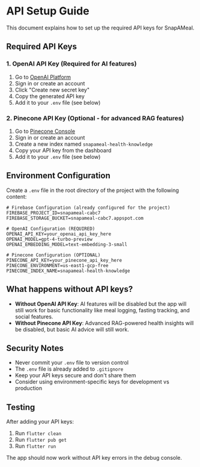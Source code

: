 # API Setup Guide

This document explains how to set up the required API keys for SnapAMeal.

## Required API Keys

### 1. OpenAI API Key (Required for AI features)

1. Go to [OpenAI Platform](https://platform.openai.com/account/api-keys)
2. Sign in or create an account
3. Click "Create new secret key"
4. Copy the generated API key
5. Add it to your `.env` file (see below)

### 2. Pinecone API Key (Optional - for advanced RAG features)

1. Go to [Pinecone Console](https://app.pinecone.io/)
2. Sign in or create an account
3. Create a new index named `snapameal-health-knowledge`
4. Copy your API key from the dashboard
5. Add it to your `.env` file (see below)

## Environment Configuration

Create a `.env` file in the root directory of the project with the following content:

```env
# Firebase Configuration (already configured for the project)
FIREBASE_PROJECT_ID=snapameal-cabc7
FIREBASE_STORAGE_BUCKET=snapameal-cabc7.appspot.com

# OpenAI Configuration (REQUIRED)
OPENAI_API_KEY=your_openai_api_key_here
OPENAI_MODEL=gpt-4-turbo-preview
OPENAI_EMBEDDING_MODEL=text-embedding-3-small

# Pinecone Configuration (OPTIONAL)
PINECONE_API_KEY=your_pinecone_api_key_here
PINECONE_ENVIRONMENT=us-east1-gcp-free
PINECONE_INDEX_NAME=snapameal-health-knowledge
```

## What happens without API keys?

- **Without OpenAI API Key**: AI features will be disabled but the app will still work for basic functionality like meal logging, fasting tracking, and social features.
- **Without Pinecone API Key**: Advanced RAG-powered health insights will be disabled, but basic AI advice will still work.

## Security Notes

- Never commit your `.env` file to version control
- The `.env` file is already added to `.gitignore`
- Keep your API keys secure and don't share them
- Consider using environment-specific keys for development vs production

## Testing

After adding your API keys:

1. Run `flutter clean`
2. Run `flutter pub get`
3. Run `flutter run`

The app should now work without API key errors in the debug console. 